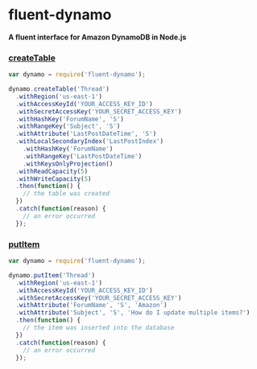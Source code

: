 # fluent-dynamo
**A fluent interface for Amazon DynamoDB in Node.js**

### [createTable](http://docs.aws.amazon.com/amazondynamodb/latest/APIReference/API_CreateTable.html)

``` javascript
var dynamo = require('fluent-dynamo');

dynamo.createTable('Thread')
  .withRegion('us-east-1')
  .withAccessKeyId('YOUR_ACCESS_KEY_ID')
  .withSecretAccessKey('YOUR_SECRET_ACCESS_KEY')
  .withHashKey('ForumName', 'S')
  .withRangeKey('Subject', 'S')
  .withAttribute('LastPostDateTime', 'S')
  .withLocalSecondaryIndex('LastPostIndex')
    .withHashKey('ForumName')
    .withRangeKey('LastPostDateTime')
    .withKeysOnlyProjection()
  .withReadCapacity(5)
  .withWriteCapacity(5)
  .then(function() {
    // the table was created
  })
  .catch(function(reason) {
    // an error occurred
  });
```

### [putItem](http://docs.aws.amazon.com/amazondynamodb/latest/APIReference/API_PutItem.html)

``` javascript
var dynamo = require('fluent-dynamo');

dynamo.putItem('Thread')
  .withRegion('us-east-1')
  .withAccessKeyId('YOUR_ACCESS_KEY_ID')
  .withSecretAccessKey('YOUR_SECRET_ACCESS_KEY')
  .withAttribute('ForumName', 'S', 'Amazon')
  .withAttribute('Subject', 'S', 'How do I update multiple items?')
  .then(function() {
    // the item was inserted into the database
  })
  .catch(function(reason) {
    // an error occurred
  });
```
